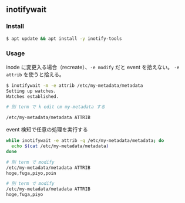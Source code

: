 ## inotifywait

### Install
```bash
$ apt update && apt install -y inotify-tools
```

### Usage
inode に変更入る場合（recreate）、`-e modify` だと event を拾えない。
`-e attrib` を使うと拾える。

```bash
$ inotifywait -m -e attrib /etc/my-metadata/metadata
Setting up watches.
Watches established.

# 別 term で k edit cm my-metadata する

/etc/my-metadata/metadata ATTRIB
```

event 検知で任意の処理を実行する
```bash
while inotifywait -e attrib -q /etc/my-metadata/metadata; do
  echo $(cat /etc/my-metadata/metadata)
done

# 別 term で modify
/etc/my-metadata/metadata ATTRIB
hoge,fuga,piyo,poin

# 別 term で modify
/etc/my-metadata/metadata ATTRIB
hoge,fuga,piyo
```
